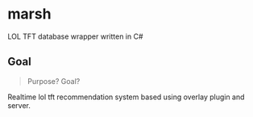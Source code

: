 # marsh

LOL TFT database wrapper written in C#

## Goal

> Purpose? Goal?

Realtime lol tft recommendation system based using overlay plugin and server.

